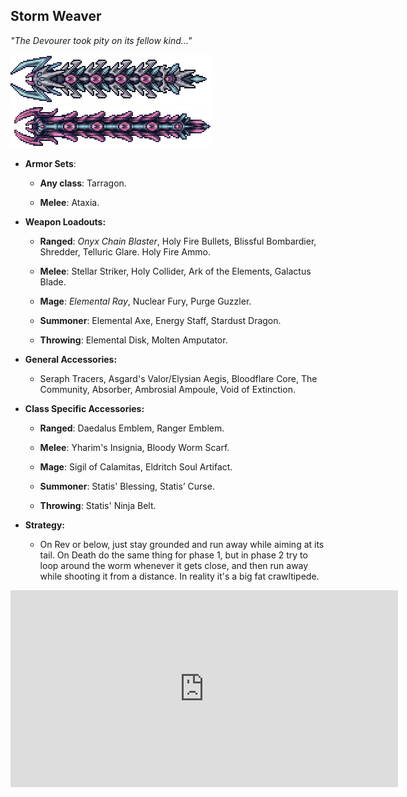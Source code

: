 ## Storm Weaver

*"The Devourer took pity on its fellow kind…"*

![image alt text](../public/BMbpD6rCZ1qoniF20u7H2A_img_64.png)
![image alt text](../public/BMbpD6rCZ1qoniF20u7H2A_img_65.png)

* **Armor Sets**:

    * **Any class**: Tarragon.

    * **Melee**: Ataxia.

* **Weapon Loadouts:**

    * **Ranged**: *Onyx Chain Blaster*, Holy Fire Bullets, Blissful Bombardier, Shredder, Telluric Glare. Holy Fire Ammo.

    * **Melee**: Stellar Striker, Holy Collider, Ark of the Elements, Galactus Blade.

    * **Mage**: *Elemental Ray*, Nuclear Fury, Purge Guzzler.

    * **Summoner**: Elemental Axe, Energy Staff, Stardust Dragon.

    * **Throwing**: Elemental Disk, Molten Amputator.

* **General Accessories:**

    * Seraph Tracers, Asgard's Valor/Elysian Aegis, Bloodflare Core, The Community, Absorber, Ambrosial Ampoule, Void of Extinction.

* **Class Specific Accessories:**

    * **Ranged**: Daedalus Emblem, Ranger Emblem.

    * **Melee**: Yharim's Insignia, Bloody Worm Scarf.

    * **Mage**: Sigil of Calamitas, Eldritch Soul Artifact.

    * **Summoner**: Statis' Blessing, Statis’ Curse.

    * **Throwing**: Statis' Ninja Belt.

* **Strategy:**

    * On Rev or below, just stay grounded and run away while aiming at its tail. On Death do the same thing for phase 1, but in phase 2 try to loop around the worm whenever it gets close, and then run away while shooting it from a distance. In reality it's a big fat crawltipede.

<div align="center"><iframe width="620" height="315" src="https://www.youtube.com/embed/17p6Ol_ugRk" frameborder="0" allowfullscreen></iframe></div>

